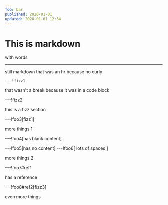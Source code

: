 ```yaml
---
foo: bar
published: 2020-01-01
updated: 2020-01-01 12:34
---
```


# This is markdown

with words

---

still markdown that was an hr because no curly

```
---!fizz1
```

that wasn't a break because it was in a code block

---!fizz2

this is a fizz section

---!foo3[fizz1]

more things 1

---!foo4[has blank content]

---!foo5[has no content]
---!foo6[    lots of spaces   ]

more things 2

---!foo7#ref1

has a reference

---!foo8#ref2[fizz3]

even more things
